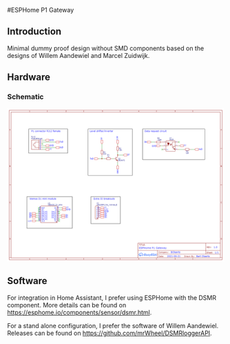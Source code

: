 #ESPHome P1 Gateway
## Introduction
Minimal dummy proof design without SMD components based on the designs of Willem Aandewiel and Marcel Zuidwijk.
## Hardware
### Schematic
![Schematic](https://github.com/BOlaerts/ESPHome-P1-Gateway/blob/main/Pictures/Schematic.png)
## Software
For integration in Home Assistant, I prefer using ESPHome with the DSMR component. More details can be found on https://esphome.io/components/sensor/dsmr.html.

For a stand alone configuration, I prefer the software of Willem Aandewiel. Releases can be found on https://github.com/mrWheel/DSMRloggerAPI.
